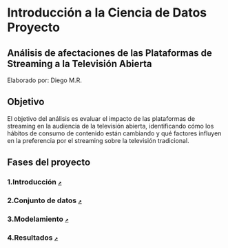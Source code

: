 # Introducción a la Ciencia de Datos Proyecto

## Análisis de afectaciones de las Plataformas de Streaming a la Televisión Abierta 

Elaborado por: 
Diego M.R.

## Objetivo

El objetivo del análisis es evaluar el impacto de las plataformas de streaming en la audiencia de la televisión abierta, identificando cómo los hábitos de consumo de contenido están cambiando y qué factores influyen en la preferencia por el streaming sobre la televisión tradicional.

## Fases del proyecto
### 1.Introducción [`↗️`](Introduccion.md)

### 2.Conjunto de datos [`↗️`](data/Conjunto%20de%20datos.md)

### 3.Modelamiento [`↗️`](modelamiento.md)

### 4.Resultados [`↗️`](reports/analisis_graficas.md)

